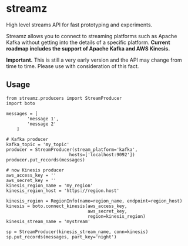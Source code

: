 # streamz
High level streams API for fast prototyping and experiments.

Streamz allows you to connect to streaming platforms such as Apache Kafka without getting into the details of a specific platform. **Current roadmap includes the support of Apache Kafka and AWS Kinesis.** 

**Important.** This is still a very early version and the API may change from time to time. Please use with consideration of this fact.

## Usage

```python3
from streamz.producers import StreamProducer
import boto

messages = [
        'message 1',
        'message 2'
    ]

# Kafka producer
kafka_topic = 'my_topic'
producer = StreamProducer(stream_platform='kafka',
                        hosts=['localhost:9092'])
producer.put_records(messages)

# now Kinesis producer
aws_access_key = ''
aws_secret_key = ''
kinesis_region_name = 'my_region'
kinesis_region_host = 'https://region.host'

kinesis_region = RegionInfo(name=region_name, endpoint=region_host)
kinesis = boto.connect_kinesis(aws_access_key,
                               aws_secret_key,
                               region=kinesis_region)
kinesis_stream_name = 'mystream'

sp = StreamProducer(kinesis_stream_name, conn=kinesis)
sp.put_records(messages, part_key='night')

```

